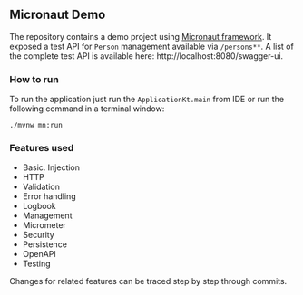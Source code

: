 ## Micronaut Demo

The repository contains a demo project using [Micronaut framework](https://micronaut.io/). It exposed a test API
for `Person` management available via `/persons**`. A list of the complete test API is available
here: http://localhost:8080/swagger-ui.

### How to run

To run the application just run the `ApplicationKt.main` from IDE or run the following command in a terminal window:

```
./mvnw mn:run
```

### Features used

- Basic. Injection
- HTTP
- Validation
- Error handling
- Logbook
- Management
- Micrometer
- Security
- Persistence
- OpenAPI
- Testing

Changes for related features can be traced step by step through commits.